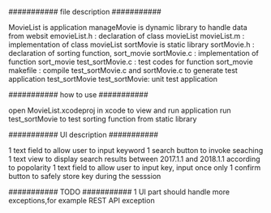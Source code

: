 ########### file description ###########

MovieList is application
manageMovie is dynamic library to handle data from websit
	emovieList.h : declaration of class movieList 
	movieList.m : implementation of class movieList 
sortMovie is static library 
	sortMovie.h : declaration of sorting function, sort_movie 
	sortMovie.c : implementation of function sort_movie 
	test_sortMovie.c : test codes for function sort_movie 
	makefile : compile test_sortMovie.c and sortMovie.c to generate test application test_sortMovie 
	test_sortMovie: unit test application

########### how to use ###########

open MovieList.xcodeproj in xcode to view and run application 
run test_sortMovie to test sorting function from static library

########### UI description ###########

1 text field to allow user to input keyword
1 search button to invoke seaching
1 text view to display search results between 2017.1.1 and 2018.1.1 according to popolarity
1 text field to allow user to input key, input once only
1 confirm button to safely store key during the sesssion

########### TODO ###########
1 UI part should handle more exceptions,for example REST API exception